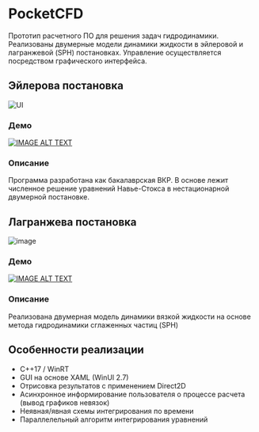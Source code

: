 # PocketCFD

Прототип расчетного ПО для решения задач гидродинамики. Реализованы двумерные модели динамики жидкости в эйлеровой и лагранжевой (SPH) постановках. Управление осуществляется посредством графического интерфейса.

## Эйлерова постановка

![UI](https://github.com/user-attachments/assets/47780d7c-c92d-45e6-b2e0-4ba8905bab12)

### Демо

[![IMAGE ALT TEXT](http://img.youtube.com/vi/KVCNCLNm-e0/0.jpg)](https://youtu.be/KVCNCLNm-e0)

### Описание

Программа разработана как бакалаврская ВКР. В основе лежит численное решение уравнений Навье-Стокса в нестационарной двумерной постановке.

## Лагранжева постановка

![image](https://github.com/user-attachments/assets/88e07a47-9f12-40c7-b311-fbb882f67c2d)

### Демо

[![IMAGE ALT TEXT](http://img.youtube.com/vi/-oZM2KzrPKw/0.jpg)](https://youtu.be/-oZM2KzrPKw)

### Описание

Реализована двумерная модель динамики вязкой жидкости на основе метода гидродинамики сглаженных частиц (SPH)

## Особенности реализации

- C++17 / WinRT
- GUI на основе XAML (WinUI 2.7)
- Отрисовка результатов с применением Direct2D
- Асинхронное информирование пользователя о процессе расчета (вывод графиков невязок)
- Неявная/явная схемы интегрирования по времени
- Параллелельный алгоритм интегрирования уравнений

